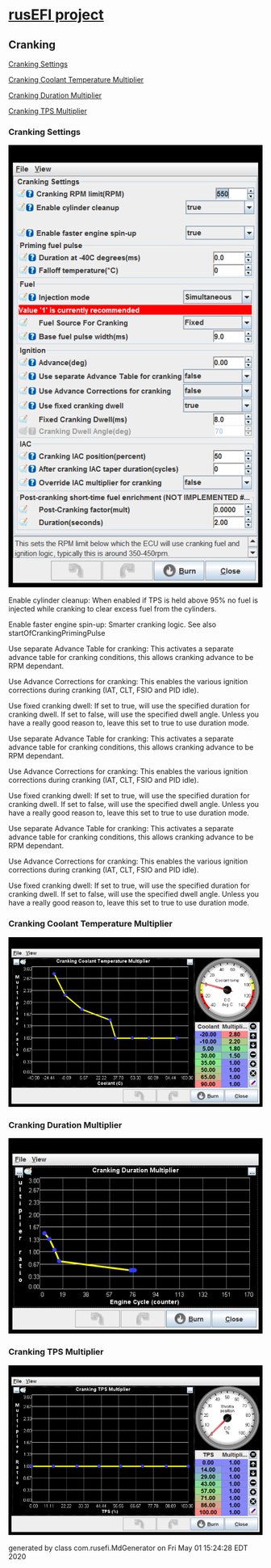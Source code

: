 # [rusEFI project](rusEFI-project)
## Cranking
[Cranking Settings](#cranking-settings)

[Cranking Coolant Temperature Multiplier](#cranking-coolant-temperature-multiplier)

[Cranking Duration Multiplier](#cranking-duration-multiplier)

[Cranking TPS Multiplier](#cranking-tps-multiplier)

### Cranking Settings
![x](./Overview/TS_generated/dialog_Cranking_Settings.png)

Enable cylinder cleanup: When enabled if TPS is held above 95% no fuel is injected while cranking to clear excess fuel from the cylinders.

Enable faster engine spin-up: Smarter cranking logic.
See also startOfCrankingPrimingPulse

Use separate Advance Table for cranking: This activates a separate advance table for cranking conditions, this allows cranking advance to be RPM dependant.

Use Advance Corrections for cranking: This enables the various ignition corrections during cranking (IAT, CLT, FSIO and PID idle).

Use fixed cranking dwell: If set to true, will use the specified duration for cranking dwell. If set to false, will use the specified dwell angle. Unless you have a really good reason to, leave this set to true to use duration mode.

Use separate Advance Table for cranking: This activates a separate advance table for cranking conditions, this allows cranking advance to be RPM dependant.

Use Advance Corrections for cranking: This enables the various ignition corrections during cranking (IAT, CLT, FSIO and PID idle).

Use fixed cranking dwell: If set to true, will use the specified duration for cranking dwell. If set to false, will use the specified dwell angle. Unless you have a really good reason to, leave this set to true to use duration mode.

Use separate Advance Table for cranking: This activates a separate advance table for cranking conditions, this allows cranking advance to be RPM dependant.

Use Advance Corrections for cranking: This enables the various ignition corrections during cranking (IAT, CLT, FSIO and PID idle).

Use fixed cranking dwell: If set to true, will use the specified duration for cranking dwell. If set to false, will use the specified dwell angle. Unless you have a really good reason to, leave this set to true to use duration mode.

### Cranking Coolant Temperature Multiplier
![x](./Overview/TS_generated/dialog_Cranking_Coolant_Temperature_Multiplier.png)

### Cranking Duration Multiplier
![x](./Overview/TS_generated/dialog_Cranking_Duration_Multiplier.png)

### Cranking TPS Multiplier
![x](./Overview/TS_generated/dialog_Cranking_TPS_Multiplier.png)


generated by class com.rusefi.MdGenerator on Fri May 01 15:24:28 EDT 2020
